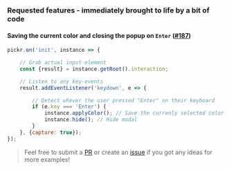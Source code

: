 ### Requested features - immediately brought to life by a bit of code

#### Saving the current color and closing the popup on `Enter` ([#187](https://github.com/Simonwep/pickr/issues/187))

```js
pickr.on('init', instance => {

    // Grab actual input-element
    const {result} = instance.getRoot().interaction;

    // Listen to any key-events
    result.addEventListener('keydown', e => {

        // Detect whever the user pressed "Enter" on their keyboard
        if (e.key === 'Enter') {
            instance.applyColor(); // Save the currenly selected color
            instance.hide(); // Hide modal
        }
    }, {capture: true});
});
```

> Feel free to submit a [PR](https://github.com/Simonwep/pickr/compare) or create
> an [issue](https://github.com/Simonwep/pickr/issues/new?assignees=Simonwep&labels=&template=feature_request.md&title=) if
> you got any ideas for more examples!
